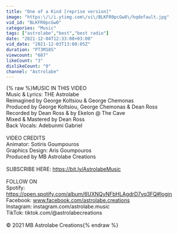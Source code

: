 ```yaml
---
title: "One of a Kind [reprise version]"
image: "https:\/\/i.ytimg.com\/vi\/BLKFR0pcGw0\/hqdefault.jpg"
vid_id: "BLKFR0pcGw0"
categories: "Music"
tags: ["astrolabe","best","best radio"]
date: "2021-12-04T12:33:08+03:00"
vid_date: "2021-12-03T13:00:05Z"
duration: "PT3M18S"
viewcount: "687"
likeCount: "3"
dislikeCount: "0"
channel: "Astrolabe"
---
```

{% raw %}MUSIC IN THIS VIDEO<br />Music &amp; Lyrics: THE Astrolabe<br />Reimagined by George Koltsiou &amp; George Chemonas <br />Produced by George Koltsiou, George Chemonas &amp; Dean Ross<br />Recorded by Dean Ross &amp; by Ekelon @ The Cave <br />Mixed &amp; Mastered by Dean Ross <br />Back Vocals: Adebunmi Gabriel<br /><br />VIDEO CREDITS<br />Animator: Sotiris Goumpouros <br />Graphics Design: Aris Goumpouros<br />Produced by MB Astrolabe Creations <br /><br />SUBSCRIBE HERE: <a rel="nofollow" target="blank" href="https://bit.ly/AstrolabeMusic">https://bit.ly/AstrolabeMusic</a><br /><br />FOLLOW ON <br />Spotify: <a rel="nofollow" target="blank" href="https://open.spotify.com/album/6UXNQyNFbHLAgdrD7vq3FQ#login">https://open.spotify.com/album/6UXNQyNFbHLAgdrD7vq3FQ#login</a><br />Facebook: www.facebook.com/astrolabe.creations<br />Instagram: instagram.com/astrolabe.music<br />TikTok: tiktok.com/@astrolabecreations<br /><br />© 2021 MB Astrolabe Creations{% endraw %}
